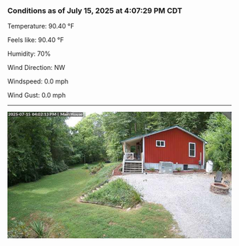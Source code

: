 ### Conditions as of July 15, 2025 at 4:07:29 PM CDT 

Temperature: 90.40 &deg;F

Feels like: 90.40 &deg;F

Humidity: 70%

Wind Direction: NW

Windspeed: 0.0 mph

Wind Gust: 0.0 mph

---

<img src="./images/latest.jpeg"/>

